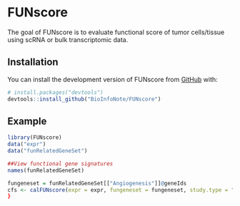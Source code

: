 
# FUNscore

The goal of FUNscore is to evaluate functional score of tumor cells/tissue using scRNA or bulk transcriptomic data.

## Installation

You can install the development version of FUNscore from [GitHub](https://github.com/) with:

``` r
# install.packages("devtools")
devtools::install_github("BioInfoNote/FUNscore")
```

## Example 

``` r
library(FUNscore)
data("expr")
data("funRelatedGeneSet")

##View functional gene signatures
names(funRelatedGeneSet)

fungeneset = funRelatedGeneSet[["Angiogenesis"]]@geneIds
cfs <- calFUNscore(expr = expr, fungeneset = fungeneset, study.type = "bulk_RNAseq")
}

```
